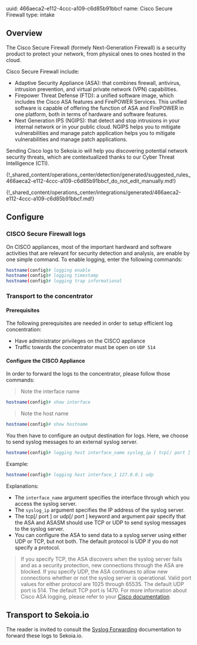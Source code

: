 uuid: 466aeca2-e112-4ccc-a109-c6d85b91bbcf
name: Cisco Secure Firewall
type: intake

## Overview

The Cisco Secure Firewall (formely Next-Generation Firewall) is a security product to protect your network, from physical ones to ones hosted in the cloud.

Cisco Secure Firewall include:

  - Adaptive Security Appliance (ASA): that combines firewall, antivirus, intrusion prevention, and virtual private network (VPN) capabilities.
  - Firepower Threat Defense (FTD): a unified software image, which includes the Cisco ASA features and FirePOWER Services. This unified software is capable of offering the function of ASA and FirePOWER in one platform, both in terms of hardware and software features.
  - Next Generation IPS (NGIPS): that detect and stop intrusions in your internal network or in your public cloud. NGIPS helps you to mitigate vulnerabilities and manage patch application helps you to mitigate vulnerabilities and manage patch applications.

Sending Cisco logs to Sekoia.io will help you discovering potential network security threats, which are contextualized  thanks to our Cyber Threat Intelligence (CTI).


{!_shared_content/operations_center/detection/generated/suggested_rules_466aeca2-e112-4ccc-a109-c6d85b91bbcf_do_not_edit_manually.md!}

{!_shared_content/operations_center/integrations/generated/466aeca2-e112-4ccc-a109-c6d85b91bbcf.md!}

## Configure

### CISCO Secure Firewall logs

On CISCO appliances, most of the important hardward and software activities that are relevant for security detection and analysis, are enable by one simple command.
To enable logging, enter the following commands:

```bash
hostname(config)# logging enable
hostname(config)# logging timestamp
hostname(config)# logging trap informational
```

### Transport to the concentrator

#### Prerequisites
The following prerequisites are needed in order to setup efficient log concentration:

- Have administrator privileges on the CISCO appliance
- Traffic towards the concentrator must be open on `UDP 514`

#### Configure the CISCO Appliance
In order to forward the logs to the concentrator, please follow those commands:

> Note the interface name
```bash
hostname(config)# show interface
```

> Note the host name
```bash
hostname(config)# show hostname
```

You then have to configure an output destination for logs. Here, we choose to send syslog messages to an external syslog server.
```bash
hostname(config)# logging host interface_name syslog_ip [ tcp[/ port ] udp [/ port ]
```

Example:
```bash
hostname(config)# logging host interface_1 127.0.0.1 udp
```

Explanations:

- The `interface_name` argument specifies the interface through which you access the syslog server.
- The `syslog_ip` argument specifies the IP address of the syslog server.
- The tcp[/ port ] or udp[/ port ] keyword and argument pair specify that the ASA and ASASM should use TCP or UDP to send syslog messages to the syslog server.
- You can configure the ASA to send data to a syslog server using either UDP or TCP, but not both. The default protocol is UDP if you do not specify a protocol.

> If you specify TCP, the ASA discovers when the syslog server fails and as a security protection, new connections through the ASA are blocked.
> If you specify UDP, the ASA continues to allow new connections whether or not the syslog server is operational. Valid port values for either protocol are 1025 through 65535. The default UDP port is 514. The default TCP port is 1470.
> For more information about Cisco ASA logging, please refer to your [Cisco documentation](https://www.cisco.com/c/en/us/td/docs/security/asa/asa-cli-reference/S/asa-command-ref-S.html).

## Transport to Sekoia.io

The reader is invited to consult the [Syslog Forwarding](../../../../ingestion_methods/sekoiaio_docker_concentrator/) documentation to forward these logs to Sekoia.io.
